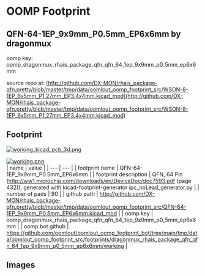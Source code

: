 # OOMP Footprint  
## QFN-64-1EP_9x9mm_P0.5mm_EP6x6mm  by dragonmux  
  
oomp key: oomp_dragonmux_rhais_package_qfn_qfn_64_1ep_9x9mm_p0_5mm_ep6x6mm  
  
source repo at: [http://github.com/DX-MON/rhais_package-qfn.pretty/blob/master/tmp/data/oomlout_oomp_footprint_src/WSON-8-1EP_6x5mm_P1.27mm_EP3.4x4mm.kicad_mod](http://github.com/DX-MON/rhais_package-qfn.pretty/blob/master/tmp/data/oomlout_oomp_footprint_src/WSON-8-1EP_6x5mm_P1.27mm_EP3.4x4mm.kicad_mod)  
## Footprint  
  
[![working_kicad_pcb_3d.png](working_kicad_pcb_3d_600.png)](working_kicad_pcb_3d.png)  
  
[![working.png](working_600.png)](working.png)  
| name | value | 
| --- | --- | 
| footprint name | QFN-64-1EP_9x9mm_P0.5mm_EP6x6mm | 
| footprint description | QFN, 64 Pin (http://ww1.microchip.com/downloads/en/DeviceDoc/doc7593.pdf (page 432)), generated with kicad-footprint-generator ipc_noLead_generator.py | 
| number of pads | 90 | 
| github path | http://github.com/DX-MON/rhais_package-qfn.pretty/blob/master/tmp/data/oomlout_oomp_footprint_src/QFN-64-1EP_9x9mm_P0.5mm_EP6x6mm.kicad_mod | 
| oomp key | oomp_dragonmux_rhais_package_qfn_qfn_64_1ep_9x9mm_p0_5mm_ep6x6mm | 
| oomp bot github | https://github.com/oomlout/oomlout_oomp_footprint_bot/tree/main/tmp/data/oomlout_oomp_footprint_src/footprints/dragonmux_rhais_package_qfn_qfn_64_1ep_9x9mm_p0_5mm_ep6x6mm/working | 
## Images  
